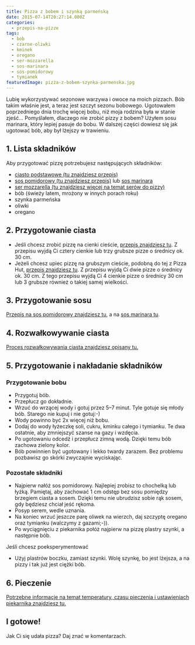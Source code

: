 ```yaml
---
title: Pizza z bobem i szynką parmeńską
date: 2015-07-14T20:27:14.000Z
categories: 
  - przepis-na-pizze
tags: 
  - bob
  - czarne-oliwki
  - kminek
  - oregano
  - ser-mozzarella
  - sos-marinara
  - sos-pomidorowy
  - tymianek
featuredImage: pizza-z-bobem-szynka-parmenska.jpg
---
```


Lubię wykorzystywać sezonowe warzywa i owoce na moich pizzach. Bób takim właśnie jest, a teraz jest szczyt sezonu bobowego. Ugotowałem poprzedniego dnia trochę więcej bobu, niż moja rodzina była w stanie zjeść… Pomyślałem, dlaczego nie zrobić pizzy z bobem? Użyłem sosu marinara, który lepiej pasuje do bobu. W dalszej części dowiesz się jak ugotować bób, aby był lżejszy w trawieniu.

## 1\. Lista składników

Aby przygotować pizzę potrzebujesz następujących składników:

- <a title="Przepis na ciasto podstawowe" href="/przepis-na-ciasto-na-pizze/">ciasto podstawowe (tu znajdziesz przepis)</a>
- <a title="Przepis na sos pomidorowy" href="/sos-pomidorowy/">sos pomidorowy (tu znajdziesz przepis)</a> lub <a title="Przepis na sos marinara" href="/sos-marinara/">sos marinara</a>
- <a title="Ser do pizzy" href="/jaki-ser-wybrac-do-pizzy/">ser mozzarella (tu znajdziesz więcej na temat serów do pizzy)</a>
- bób (świeży latem, mrożony w innych porach roku)
- szynka parmeńska
- oliwki
- oregano

## 2\. Przygotowanie ciasta

- Jeśli chcesz zrobić pizzę na cienki cieście, <a title="Przepis na ciasto podstawowe" href="/przepis-na-ciasto-na-pizze/">przepis znajdziesz tu</a>. Z przepisu wyjdą Ci cztery cienkie lub trzy grubsze pizze o średnicy ok. 30 cm.
- Jeżeli chcesz upiec pizzę na grubszym cieście, podobną do tej z Pizza Hut, <a title="Przepis na pizzę na grubym cieście" href="/jak-zrobic-ciasto-na-pizze-jak-w-pizza-hut/">przepis znajdziesz tu</a>. Z przepisu wyjdą Ci dwie pizze o średnicy ok. 30 cm. Z tego przepisu wyjdą Ci 4 cienkie pizze o średnicy 30 cm lub 3 grubsze również o takiej samej wielkości.

## 3\. Przygotowanie sosu

<a title="Przepis na sos pomidorowy" href="/sos-pomidorowy/">Przepis na sos pomidorowy znajdziesz tu</a>, a na <a title="Przepis na sos marinara" href="/sos-marinara/">sos marinara tu</a>.

## 4\. Rozwałkowywanie ciasta

<a title="Rozwałkowywanie ciasta" href="/jak-walkowac-ciasto-pizzy/">Proces rozwałkowywania ciasta znajdziesz opisany tu.</a>

## 5\. Przygotowanie i nakładanie składników

### Przygotowanie bobu

- Przygotuj bób.
- Przepłucz go dokładnie.
- Wrzuć do wrzącej wody i gotuj przez 5–7 minut. Tyle gotuje się młody bób. Starego nie kupuj i nie gotuj:-)
- Wody powinno być 2x więcej niż bobu.
- Dodaj do wody łyżeczkę soli, cukru, kminku całego i tymianku. Te dwa ostatnie, aby zmniejszyć szanse na gazy i wzdęcia.
- Po ugotowaniu odcedź i przepłucz zimną wodą. Dzięki temu bób zachowa zielony kolor.
- Bób powinnien być ugotowany i lekko twardy zarazem. Bez problemu pozbawisz go skórki zwyczajnie wyciskając.

### Pozostałe składniki

- Najpierw nałóż sos pomidorowy. Najlepiej zrobisz to chochelką lub łyżką. Pamiętaj, aby zachować 1 cm odstęp bez sosu pomiędzy brzegiem ciasta a sosem. Dzięki temu nie ubrudzisz sobie rąk sosem, gdy będziesz chciał jeść rękoma.
- Posyp serem, wedle uznania.
- Na koniec wrzuć jeszcze parę oliwek na wierzch, daj szczyptę oregano oraz tymianku (walczymy z gazami;-)).
- Po wyciągnięciu z piekarnika połóż najpierw na pizzę plastry szynki, a następnie bób.

Jeśli chcesz poeksperymentować

- Użyj plastrów boczku, zamiast szynki. Wolę szynkę, bo jest lżejsza, a na pizzy i tak już jest ciężki bób.

## 6\. Pieczenie

<a title="Jak ustawić piekarnik do pieczenia pizzy" href="/jak-ustawic-piekarnik-pieczenia-pizzy/">Potrzebne informacje na temat temperatury, czasu pieczenia i ustawieniach piekarnika znajdziesz tu.</a>

## I gotowe!

Jak Ci się udała pizza? Daj znać w komentarzach.
